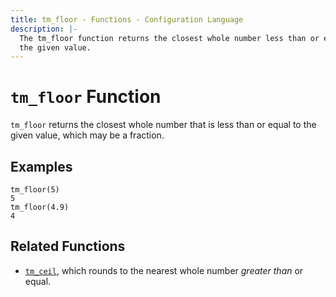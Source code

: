 ```yaml
---
title: tm_floor - Functions - Configuration Language
description: |-
  The tm_floor function returns the closest whole number less than or equal to
  the given value.
---
```


# `tm_floor` Function

`tm_floor` returns the closest whole number that is less than or equal to the
given value, which may be a fraction.

## Examples

```
tm_floor(5)
5
tm_floor(4.9)
4
```

## Related Functions

* [`tm_ceil`](./tm_ceil.md), which rounds to the nearest whole number _greater than_
  or equal.
